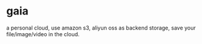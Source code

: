 # gaia
a personal cloud, use amazon s3, aliyun oss as backend storage, save your file/image/video in the cloud.
